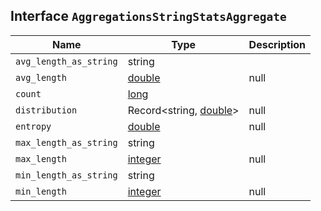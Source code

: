 ## Interface `AggregationsStringStatsAggregate`

| Name | Type | Description |
| - | - | - |
| `avg_length_as_string` | string | &nbsp; |
| `avg_length` | [double](./double.md) | null | &nbsp; |
| `count` | [long](./long.md) | &nbsp; |
| `distribution` | Record<string, [double](./double.md)> | null | &nbsp; |
| `entropy` | [double](./double.md) | null | &nbsp; |
| `max_length_as_string` | string | &nbsp; |
| `max_length` | [integer](./integer.md) | null | &nbsp; |
| `min_length_as_string` | string | &nbsp; |
| `min_length` | [integer](./integer.md) | null | &nbsp; |
